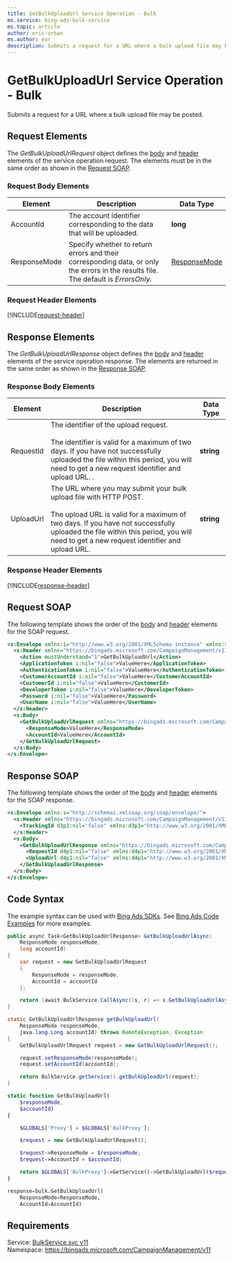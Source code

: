 ```yaml
---
title: GetBulkUploadUrl Service Operation - Bulk
ms.service: bing-ads-bulk-service
ms.topic: article
author: eric-urban
ms.author: eur
description: Submits a request for a URL where a bulk upload file may be posted.
---
```

# GetBulkUploadUrl Service Operation - Bulk
Submits a request for a URL where a bulk upload file may be posted.

## <a name="request"></a>Request Elements
The *GetBulkUploadUrlRequest* object defines the [body](#request-body) and [header](#request-header) elements of the service operation request. The elements must be in the same order as shown in the [Request SOAP](#request-soap). 

### <a name="request-body"></a>Request Body Elements

|Element|Description|Data Type|
|-----------|---------------|-------------|
|<a name="accountid"></a>AccountId|The account identifier corresponding to the data that will be uploaded.|**long**|
|<a name="responsemode"></a>ResponseMode|Specify whether to return errors and their corresponding data, or only the errors in the results file. The default is *ErrorsOnly*.|[ResponseMode](responsemode.md)|

### <a name="request-header"></a>Request Header Elements
[!INCLUDE[request-header](./includes/request-header.md)]

## <a name="response"></a>Response Elements
The *GetBulkUploadUrlResponse* object defines the [body](#response-body) and [header](#response-header) elements of the service operation response. The elements are returned in the same order as shown in the [Response SOAP](#response-soap).

### <a name="response-body"></a>Response Body Elements

|Element|Description|Data Type|
|-----------|---------------|-------------|
|<a name="requestid"></a>RequestId|The identifier of the upload request.<br /><br />The identifier is valid for a maximum of two days. If you have not successfully uploaded the file within this period, you will need to get a new request identifier and upload URL. .|**string**|
|<a name="uploadurl"></a>UploadUrl|The URL where you may submit your bulk upload file with  HTTP POST.<br /><br />The upload URL is valid for a maximum of two days. If you have not successfully uploaded the file within this period, you will need to get a new request identifier and upload URL.|**string**|

### <a name="response-header"></a>Response Header Elements
[!INCLUDE[response-header](./includes/response-header.md)]

## <a name="request-soap"></a>Request SOAP
The following template shows the order of the [body](#request-body) and [header](#request-header) elements for the SOAP request.

```xml
<s:Envelope xmlns:i="http://www.w3.org/2001/XMLSchema-instance" xmlns:s="http://schemas.xmlsoap.org/soap/envelope/">
  <s:Header xmlns="https://bingads.microsoft.com/CampaignManagement/v11">
    <Action mustUnderstand="1">GetBulkUploadUrl</Action>
    <ApplicationToken i:nil="false">ValueHere</ApplicationToken>
    <AuthenticationToken i:nil="false">ValueHere</AuthenticationToken>
    <CustomerAccountId i:nil="false">ValueHere</CustomerAccountId>
    <CustomerId i:nil="false">ValueHere</CustomerId>
    <DeveloperToken i:nil="false">ValueHere</DeveloperToken>
    <Password i:nil="false">ValueHere</Password>
    <UserName i:nil="false">ValueHere</UserName>
  </s:Header>
  <s:Body>
    <GetBulkUploadUrlRequest xmlns="https://bingads.microsoft.com/CampaignManagement/v11">
      <ResponseMode>ValueHere</ResponseMode>
      <AccountId>ValueHere</AccountId>
    </GetBulkUploadUrlRequest>
  </s:Body>
</s:Envelope>
```

## <a name="response-soap"></a>Response SOAP
The following template shows the order of the [body](#response-body) and [header](#response-header) elements for the SOAP response.

```xml
<s:Envelope xmlns:s="http://schemas.xmlsoap.org/soap/envelope/">
  <s:Header xmlns="https://bingads.microsoft.com/CampaignManagement/v11">
    <TrackingId d3p1:nil="false" xmlns:d3p1="http://www.w3.org/2001/XMLSchema-instance">ValueHere</TrackingId>
  </s:Header>
  <s:Body>
    <GetBulkUploadUrlResponse xmlns="https://bingads.microsoft.com/CampaignManagement/v11">
      <RequestId d4p1:nil="false" xmlns:d4p1="http://www.w3.org/2001/XMLSchema-instance">ValueHere</RequestId>
      <UploadUrl d4p1:nil="false" xmlns:d4p1="http://www.w3.org/2001/XMLSchema-instance">ValueHere</UploadUrl>
    </GetBulkUploadUrlResponse>
  </s:Body>
</s:Envelope>
```

## <a name="example"></a>Code Syntax
The example syntax can be used with [Bing Ads SDKs](~/guides/client-libraries.md). See [Bing Ads Code Examples](~/guides/code-examples.md) for more examples.
```csharp
public async Task<GetBulkUploadUrlResponse> GetBulkUploadUrlAsync(
	ResponseMode responseMode,
	long accountId)
{
	var request = new GetBulkUploadUrlRequest
	{
		ResponseMode = responseMode,
		AccountId = accountId
	};

	return (await BulkService.CallAsync((s, r) => s.GetBulkUploadUrlAsync(r), request));
}
```
```java
static GetBulkUploadUrlResponse getBulkUploadUrl(
	ResponseMode responseMode,
	java.lang.Long accountId) throws RemoteException, Exception
{
	GetBulkUploadUrlRequest request = new GetBulkUploadUrlRequest();

	request.setResponseMode(responseMode);
	request.setAccountId(accountId);

	return BulkService.getService().getBulkUploadUrl(request);
}
```
```php
static function GetBulkUploadUrl(
	$responseMode,
	$accountId)
{

	$GLOBALS['Proxy'] = $GLOBALS['BulkProxy'];

	$request = new GetBulkUploadUrlRequest();

	$request->ResponseMode = $responseMode;
	$request->AccountId = $accountId;

	return $GLOBALS['BulkProxy']->GetService()->GetBulkUploadUrl($request);
}
```
```python
response=bulk.GetBulkUploadUrl(
	ResponseMode=ResponseMode,
	AccountId=AccountId)
```

## Requirements
Service: [BulkService.svc v11](https://bulk.api.bingads.microsoft.com/Api/Advertiser/CampaignManagement/v11/BulkService.svc)  
Namespace: https://bingads.microsoft.com/CampaignManagement/v11  

